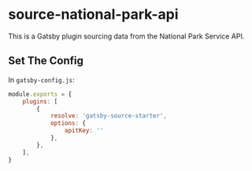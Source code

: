 # source-national-park-api

This is a Gatsby plugin sourcing data from the National Park Service API.

## Set The Config

In `gatsby-config.js`:

```js
module.exports = {
    plugins: [
        {
            resolve: 'gatsby-source-starter',
            options: {
                apitKey: ''
            },
        },
    ],
}
```
